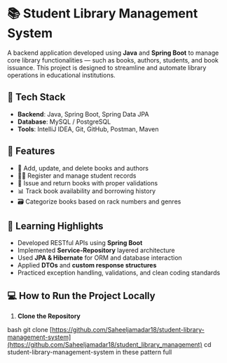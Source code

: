 # 📚 Student Library Management System

A backend application developed using **Java** and **Spring Boot** to manage core library functionalities — such as books, authors, students, and book issuance. This project is designed to streamline and automate library operations in educational institutions.

## 🔧 Tech Stack

- **Backend**: Java, Spring Boot, Spring Data JPA  
- **Database**: MySQL / PostgreSQL  
- **Tools**: IntelliJ IDEA, Git, GitHub, Postman, Maven

## 🚀 Features

- 📘 Add, update, and delete books and authors  
- 🧑‍🎓 Register and manage student records  
- 📖 Issue and return books with proper validations  
- 📊 Track book availability and borrowing history  
- 🗃️ Categorize books based on rack numbers and genres  

## 🧠 Learning Highlights

- Developed RESTful APIs using **Spring Boot**  
- Implemented **Service-Repository** layered architecture  
- Used **JPA & Hibernate** for ORM and database interaction  
- Applied **DTOs** and **custom response structures**  
- Practiced exception handling, validations, and clean coding standards  

## 💻 How to Run the Project Locally

1. **Clone the Repository**
   
bash
   git clone [https://github.com/Saheeljamadar18/student-library-management-system](https://github.com/Saheeljamadar18/student_library_management)
   cd student-library-management-system in these pattern full


